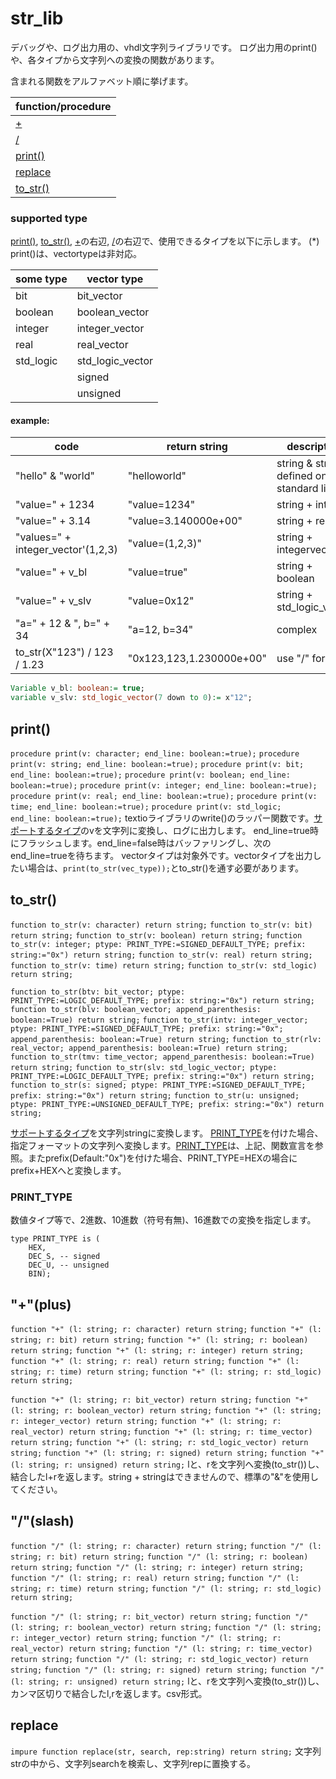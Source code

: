 # str_lib
デバッグや、ログ出力用の、vhdl文字列ライブラリです。
ログ出力用のprint()や、各タイプから文字列への変換の関数があります。

含まれる関数をアルファベット順に挙げます。

| function/procedure |
| - |
| [+](#plus) |
| [/](#slash) |
| [print()](#print)
| [replace](#replace) |
| [to_str()](#to_str) |

### supported type
[print()](#print), [to_str()](#to_str), [+](#+)の右辺, [/](#/)の右辺で、使用できるタイプを以下に示します。
(*) print()は、vectortypeは非対応。

| some type | vector type | 
| - | - |
| bit | bit_vector |
| boolean | boolean_vector |
| integer | integer_vector |
| real | real_vector |
| std_logic | std_logic_vector |
| |  signed
| | unsigned |

#### example:
| code | return string | description | 
| - | - | - |
| "hello" & "world" | "helloworld" | string & string, defined on standard lib |
| "value=" + 1234 | "value=1234" | string + integer |
| "value=" + 3.14 | "value=3.140000e+00" | string + real |
| "values=" + integer_vector'(1,2,3)| "value=(1,2,3)" | string + integervector |
| "value=" + v_bl | "value=true" | string + boolean |
| "value=" + v_slv | "value=0x12" | string + std_logic_vector |
| "a=" + 12 & ", b=" + 34 | "a=12, b=34" | complex |
| to_str(X"123") / 123 / 1.23 | "0x123,123,1.230000e+00" | use "/" for csv |
```VHDL
Variable v_bl: boolean:= true; 
variable v_slv: std_logic_vector(7 down to 0):= x"12";
```

## print()
`procedure print(v: character; end_line: boolean:=true);`
`procedure print(v: string; end_line: boolean:=true);`
`procedure print(v: bit; end_line: boolean:=true);`
`procedure print(v: boolean; end_line: boolean:=true);`
`procedure print(v: integer; end_line: boolean:=true);`
`procedure print(v: real; end_line: boolean:=true);`
`procedure print(v: time; end_line: boolean:=true);`
`procedure print(v: std_logic; end_line: boolean:=true);`
textioライブラリのwrite()のラッパー関数です。[サポートするタイプ](#supported-type)のvを文字列に変換し、ログに出力します。
end_line=true時にフラッシュします。end_line=false時はバッファリングし、次のend_line=trueを待ちます。
vectorタイプは対象外です。vectorタイプを出力したい場合は、`print(to_str(vec_type));`とto_str()を通す必要があります。

## to_str()
`function to_str(v: character) return string;`
`function to_str(v: bit) return string;`
`function to_str(v: boolean) return string;`
`function to_str(v: integer; ptype: PRINT_TYPE:=SIGNED_DEFAULT_TYPE; prefix: string:="0x") return string;`
`function to_str(v: real) return string;`
`function to_str(v: time) return string;`
`function to_str(v: std_logic) return string;`

`function to_str(btv: bit_vector; ptype: PRINT_TYPE:=LOGIC_DEFAULT_TYPE; prefix: string:="0x") return string;`
`function to_str(blv: boolean_vector; append_parenthesis: boolean:=True) return string;`
`function to_str(intv: integer_vector; ptype: PRINT_TYPE:=SIGNED_DEFAULT_TYPE; prefix: string:="0x"; append_parenthesis: boolean:=True) return string;`
`function to_str(rlv: real_vector; append_parenthesis: boolean:=True) return string;`
`function to_str(tmv: time_vector; append_parenthesis: boolean:=True) return string;`
`function to_str(slv: std_logic_vector; ptype: PRINT_TYPE:=LOGIC_DEFAULT_TYPE; prefix: string:="0x") return string;`
`function to_str(s: signed; ptype: PRINT_TYPE:=SIGNED_DEFAULT_TYPE; prefix: string:="0x") return string;`
`function to_str(u: unsigned; ptype: PRINT_TYPE:=UNSIGNED_DEFAULT_TYPE; prefix: string:="0x") return string;`

[サポートするタイプ](#supported-type)を文字列stringに変換します。 [PRINT_TYPE](#print_type)を付けた場合、指定フォーマットの文字列へ変換します。[PRINT_TYPE](#print_type)は、上記、関数宣言を参照。またprefix(Default:"0x")を付けた場合、PRINT_TYPE=HEXの場合にprefix+HEXへと変換します。

### PRINT_TYPE
数値タイプ等で、2進数、10進数（符号有無)、16進数での変換を指定します。
```
type PRINT_TYPE is (
    HEX,
    DEC_S, -- signed
    DEC_U, -- unsigned
    BIN);
```

## "+"(plus)
`function "+" (l: string; r: character) return string;`
`function "+" (l: string; r: bit) return string;`
`function "+" (l: string; r: boolean) return string;`
`function "+" (l: string; r: integer) return string;`
`function "+" (l: string; r: real) return string;`
`function "+" (l: string; r: time) return string;`
`function "+" (l: string; r: std_logic) return string;`

`function "+" (l: string; r: bit_vector) return string;`
`function "+" (l: string; r: boolean_vector) return string;`
`function "+" (l: string; r: integer_vector) return string;`
`function "+" (l: string; r: real_vector) return string;`
`function "+" (l: string; r: time_vector) return string;`
`function "+" (l: string; r: std_logic_vector) return string;`
`function "+" (l: string; r: signed) return string;`
`function "+" (l: string; r: unsigned) return string;`
lと、rを文字列へ変換(to_str())し、結合したl+rを返します。string + stringはできませんので、標準の"&"を使用してください。

## "/"(slash)
`function "/" (l: string; r: character) return string;`
`function "/" (l: string; r: bit) return string;`
`function "/" (l: string; r: boolean) return string;`
`function "/" (l: string; r: integer) return string;`
`function "/" (l: string; r: real) return string;`
`function "/" (l: string; r: time) return string;`
`function "/" (l: string; r: std_logic) return string;`

`function "/" (l: string; r: bit_vector) return string;`
`function "/" (l: string; r: boolean_vector) return string;`
`function "/" (l: string; r: integer_vector) return string;`
`function "/" (l: string; r: real_vector) return string;`
`function "/" (l: string; r: time_vector) return string;`
`function "/" (l: string; r: std_logic_vector) return string;`
`function "/" (l: string; r: signed) return string;`
`function "/" (l: string; r: unsigned) return string;`
lと、rを文字列へ変換(to_str())し、カンマ区切りで結合したl,rを返します。csv形式。


## replace
`impure function replace(str, search, rep:string) return string;`
文字列strの中から、文字列searchを検索し、文字列repに置換する。








